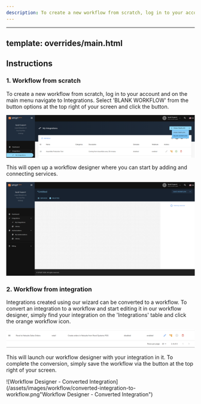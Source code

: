 ```yaml
---
description: To create a new workflow from scratch, log in to your account and on the main menu navigate to Integrations.
---
```

---
template: overrides/main.html
---
  
## Instructions
### 1. Workflow from scratch
  To create a new workflow from scratch, log in to your account and on the main menu navigate to Integrations. Select 'BLANK WORKFLOW' from the button options at the top right of your screen and click the button.

  ![Integrations - Create Blank Workflow](/assets/images/workflow/create-blank-workflow.png "Integrations - Create Blank Workflow")

  This will open up a workflow designer where you can start by adding and connecting services.

  ![Workflow Designer - Blank Workflow](/assets/images/workflow/created-blank-workflow.png "Workflow Designer - Blank Workflow")

### 2. Workflow from integration
  Integrations created using our wizard can be converted to a workflow. To convert an integration to a workflow and start editing it in our workflow designer, simply find your integration on the 'Integrations' table and click the orange workflow icon.

  ![Integrations - Convert to Workflow](/assets/images/workflow/convert-to-workflow-icon.png "Integrations - Convert to Workflow")
  
  This will launch our workflow designer with your integration in it. To complete the conversion, simply save the workflow via the button at the top right of your screen.

  ![Workflow Designer - Converted Integration](/assets/images/workflow/converted-integration-to-workflow.png"Workflow Designer - Converted Integration")
